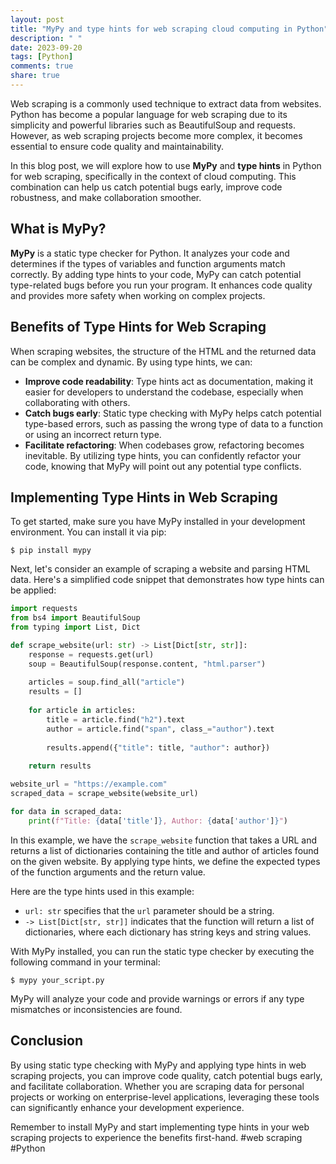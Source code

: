 ```yaml
---
layout: post
title: "MyPy and type hints for web scraping cloud computing in Python"
description: " "
date: 2023-09-20
tags: [Python]
comments: true
share: true
---
```


Web scraping is a commonly used technique to extract data from websites. Python has become a popular language for web scraping due to its simplicity and powerful libraries such as BeautifulSoup and requests. However, as web scraping projects become more complex, it becomes essential to ensure code quality and maintainability.

In this blog post, we will explore how to use **MyPy** and **type hints** in Python for web scraping, specifically in the context of cloud computing. This combination can help us catch potential bugs early, improve code robustness, and make collaboration smoother.

## What is MyPy?

**MyPy** is a static type checker for Python. It analyzes your code and determines if the types of variables and function arguments match correctly. By adding type hints to your code, MyPy can catch potential type-related bugs before you run your program. It enhances code quality and provides more safety when working on complex projects.

## Benefits of Type Hints for Web Scraping

When scraping websites, the structure of the HTML and the returned data can be complex and dynamic. By using type hints, we can:

- **Improve code readability**: Type hints act as documentation, making it easier for developers to understand the codebase, especially when collaborating with others.
- **Catch bugs early**: Static type checking with MyPy helps catch potential type-based errors, such as passing the wrong type of data to a function or using an incorrect return type.
- **Facilitate refactoring**: When codebases grow, refactoring becomes inevitable. By utilizing type hints, you can confidently refactor your code, knowing that MyPy will point out any potential type conflicts.

## Implementing Type Hints in Web Scraping

To get started, make sure you have MyPy installed in your development environment. You can install it via pip: 
```shell
$ pip install mypy
```

Next, let's consider an example of scraping a website and parsing HTML data. Here's a simplified code snippet that demonstrates how type hints can be applied:

```python
import requests
from bs4 import BeautifulSoup
from typing import List, Dict

def scrape_website(url: str) -> List[Dict[str, str]]:
    response = requests.get(url)
    soup = BeautifulSoup(response.content, "html.parser")
    
    articles = soup.find_all("article")
    results = []
    
    for article in articles:
        title = article.find("h2").text
        author = article.find("span", class_="author").text
        
        results.append({"title": title, "author": author})
    
    return results

website_url = "https://example.com"
scraped_data = scrape_website(website_url)

for data in scraped_data:
    print(f"Title: {data['title']}, Author: {data['author']}")
```

In this example, we have the `scrape_website` function that takes a URL and returns a list of dictionaries containing the title and author of articles found on the given website. By applying type hints, we define the expected types of the function arguments and the return value.

Here are the type hints used in this example:
- `url: str` specifies that the `url` parameter should be a string.
- `-> List[Dict[str, str]]` indicates that the function will return a list of dictionaries, where each dictionary has string keys and string values.

With MyPy installed, you can run the static type checker by executing the following command in your terminal:

```shell
$ mypy your_script.py
```

MyPy will analyze your code and provide warnings or errors if any type mismatches or inconsistencies are found.

## Conclusion

By using static type checking with MyPy and applying type hints in web scraping projects, you can improve code quality, catch potential bugs early, and facilitate collaboration. Whether you are scraping data for personal projects or working on enterprise-level applications, leveraging these tools can significantly enhance your development experience.

Remember to install MyPy and start implementing type hints in your web scraping projects to experience the benefits first-hand. #web scraping #Python